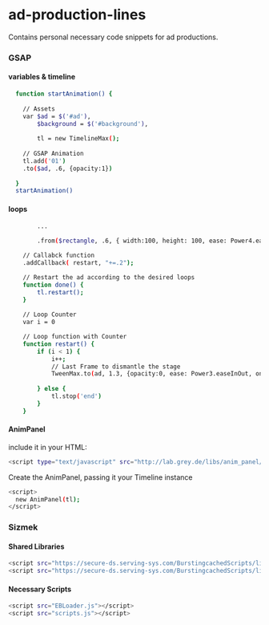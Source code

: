 # ad-production-lines
Contains personal necessary code snippets for ad productions.

### GSAP
#### variables & timeline
```bash
  function startAnimation() {
  
    // Assets
    var $ad = $('#ad'),
        $background	= $('#background'),
        
        tl = new TimelineMax();
        
    // GSAP Animation
    tl.add('01')
    .to($ad, .6, {opacity:1})
    
  }
  startAnimation()
```

#### loops
```bash
    	...
    
    	.from($rectangle, .6, { width:100, height: 100, ease: Power4.easeOut }, '+=.6')

	// Callabck function
	.addCallback( restart, "+=.2");

	// Restart the ad according to the desired loops
	function done() {
		tl.restart();
	}
	
	// Loop Counter
	var i = 0

	// Loop function with Counter
	function restart() {
		if (i < 1) {
			i++;
			// Last Frame to dismantle the stage
			TweenMax.to(ad, 1.3, {opacity:0, ease: Power3.easeInOut, onComplete:done},13.3);
		
		} else {
			tl.stop('end')
		}
	}
```

#### AnimPanel
include it in your HTML:
```bash
<script type="text/javascript" src="http://lab.grey.de/libs/anim_panel/anim_panel.js"></script>
```
Create the AnimPanel, passing it your Timeline instance
```bash
<script>
  new AnimPanel(tl);
</script>

```

### Sizmek 
#### Shared Libraries
```bash
<script src="https://secure-ds.serving-sys.com/BurstingcachedScripts/libraries/jquery/1_11_3/jquery.min.js"></script>
<script src="https://secure-ds.serving-sys.com/BurstingcachedScripts/libraries/greensock/1_19_0/TweenMax.min.js"></script>
```

#### Necessary Scripts
```bash
<script src="EBLoader.js"></script>
<script src="scripts.js"></script>
```
